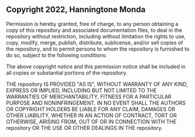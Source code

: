 ## Copyright 2022, Hanningtone Monda

Permission is hereby granted, free of charge, to any person obtaining a copy of this repository and associated
documentation files, to deal in the repository without restriction, including without limitation the rights to use,
copy, modify, merge, publish, distribute, sublicense, and/or sell copies of the repository, and to permit persons to
whom the repository is furnished to do so, subject to the following conditions:

The above copyright notice and this permission notice shall be included in all copies or substantial portions of the
repository.

THE repository IS PROVIDED "AS IS", WITHOUT WARRANTY OF ANY KIND, EXPRESS OR IMPLIED, INCLUDING BUT NOT LIMITED TO THE
WARRANTIES OF MERCHANTABILITY, FITNESS FOR A PARTICULAR PURPOSE AND NONINFRINGEMENT. IN NO EVENT SHALL THE AUTHORS OR
COPYRIGHT HOLDERS BE LIABLE FOR ANY CLAIM, DAMAGES OR OTHER LIABILITY, WHETHER IN AN ACTION OF CONTRACT, TORT OR
OTHERWISE, ARISING FROM, OUT OF OR IN CONNECTION WITH THE repository OR THE USE OR OTHER DEALINGS IN THE repository.